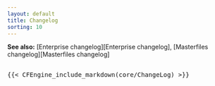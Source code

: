 ```yaml
---
layout: default
title: Changelog
sorting: 10
---
```


**See also:** [Enterprise changelog][Enterprise changelog], [Masterfiles changelog][Masterfiles changelog]

<pre>

{{< CFEngine_include_markdown(core/ChangeLog) >}}

</pre>
